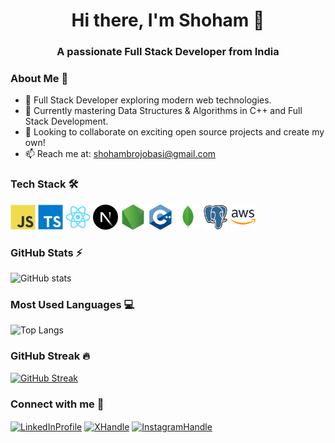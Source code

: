 <h1 align="center">Hi there, I'm Shoham 👋</h1>
<h3 align="center">A passionate Full Stack Developer from India</h3>

### About Me 🚀
- 🔭 Full Stack Developer exploring modern web technologies.
- 🌱 Currently mastering Data Structures & Algorithms in C++ and Full Stack Development.
- 👯 Looking to collaborate on exciting open source projects and create my own!
- 📫 Reach me at: shohambrojobasi@gmail.com

### Tech Stack 🛠️
<p align="left">
<img src="https://raw.githubusercontent.com/devicons/devicon/master/icons/javascript/javascript-original.svg" alt="javascript" width="40" height="40"/>
<img src="https://raw.githubusercontent.com/devicons/devicon/master/icons/typescript/typescript-original.svg" alt="typescript" width="40" height="40"/>
<img src="https://raw.githubusercontent.com/devicons/devicon/master/icons/react/react-original.svg" alt="react" width="40" height="40"/>
<img src="https://raw.githubusercontent.com/devicons/devicon/master/icons/nextjs/nextjs-original.svg" alt="nextjs" width="40" height="40"/>
<img src="https://raw.githubusercontent.com/devicons/devicon/master/icons/nodejs/nodejs-original.svg" alt="nodejs" width="40" height="40"/>
<img src="https://raw.githubusercontent.com/devicons/devicon/master/icons/cplusplus/cplusplus-original.svg" alt="cplusplus" width="40" height="40"/>
<img src="https://raw.githubusercontent.com/devicons/devicon/master/icons/mongodb/mongodb-original.svg" alt="mongodb" width="40" height="40"/>
<img src="https://raw.githubusercontent.com/devicons/devicon/master/icons/postgresql/postgresql-original.svg" alt="postgresql" width="40" height="40"/>
<img src="https://raw.githubusercontent.com/devicons/devicon/master/icons/amazonwebservices/amazonwebservices-original-wordmark.svg" alt="aws" width="40" height="40"/>
</p>

### GitHub Stats ⚡
![GitHub stats](https://github-readme-stats.vercel.app/api?username=shohambro&show_icons=true&theme=radical)

### Most Used Languages 💻
![Top Langs](https://github-readme-stats.vercel.app/api/top-langs/?username=shohambro&layout=compact&theme=radical&langs_count=8)

### GitHub Streak 🔥
[![GitHub Streak](https://github-readme-streak-stats.herokuapp.com?user=shohambro&theme=radical)](https://git.io/streak-stats)

### Connect with me 🤝
<p align="left">
<a href="https://www.linkedin.com/in/shoham-brojobasi-9526b6201/" target="blank"><img align="center" src="https://raw.githubusercontent.com/rahuldkjain/github-profile-readme-generator/master/src/images/icons/Social/linked-in-alt.svg" alt="LinkedInProfile" height="30" width="40" /></a>
<a href="https://x.com/shohambro" target="blank"><img align="center" src="https://raw.githubusercontent.com/rahuldkjain/github-profile-readme-generator/master/src/images/icons/Social/twitter.svg" alt="XHandle" height="30" width="40" /></a>
<a href="https://instagram.com/shohambro/" target="blank"><img align="center" src="https://raw.githubusercontent.com/rahuldkjain/github-profile-readme-generator/master/src/images/icons/Social/instagram.svg" alt="InstagramHandle" height="30" width="40" /></a>
</p>
